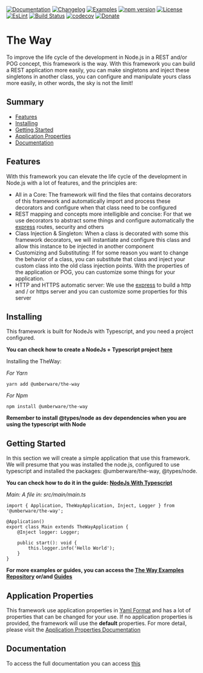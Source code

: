 [![Documentation](https://img.shields.io/badge/Documentation-lightseagreen.svg)](documentation/index.md)
[![Changelog](https://img.shields.io/badge/Changelog-lightseagreen.svg)](documentation/the-way/changelog.md)
[![Examples](https://img.shields.io/badge/Examples-lightseagreen.svg)](https://github.com/umberware/the-way-examples)
[![npm version](https://badge.fury.io/js/%40umberware%2Fthe-way.svg)](https://badge.fury.io/js/%40umberware%2Fthe-way)
[![License](https://img.shields.io/badge/License-MIT-red.svg)](https://raw.githubusercontent.com/umberware/the-way/master/LICENSE)
[![EsLint](https://img.shields.io/badge/EsLint-Enabled-green.svg)](https://raw.githubusercontent.com/umberware/the-way/master/.eslintrc)
[![Build Status](https://travis-ci.com/umberware/the-way.svg?branch=master)](https://travis-ci.com/umberware/the-way)
[![codecov](https://codecov.io/gh/umberware/the-way/branch/master/graph/badge.svg?token=JDRUQC0T9A)](https://codecov.io/gh/umberware/the-way)
[![Donate](https://img.shields.io/badge/%24-Donate-blue.svg)](http://the-way.umberware.com/donate)

# The Way

To improve the life cycle of the development in Node.js in a REST and/or POG concept, this framework is the way.
With this framework you can build a REST application more easily, you can make singletons and inject these singletons in another class, you can configure and manipulate yours class
more easily, in other words, the sky is not the limit!

## Summary

 - [Features](#features)
 - [Installing](#installing)
 - [Getting Started](#getting-started)
 - [Application Properties](#application-properties)
 - [Documentation](#documentation)

## Features

With this framework you can elevate the life cycle of the development in Node.js with a lot of features, and the principles are:

 - All in a Core: The framework will find the files that contains decorators of this framework and automatically import and process these decorators and configure when that class need to be configured
 - REST mapping and concepts more intelligible and concise: For that we use decorators to abstract some things and configure automatically the [express](https://github.com/expressjs/express) routes, security and others
 - Class Injection & Singleton: When a class is decorated with some this framework decorators, we will instantiate and configure this class and allow this instance to be injected in another component
 - Customizing and Substituting: If for some reason you want to change the behavior of a class, you can substitute that class and inject your custom class into the old class injection points. With the properties of the application or POG, you can customize some things for your application.
 - HTTP and HTTPS automatic server: We use the [express](https://github.com/expressjs/express) to build a http and / or https server and you can customize some properties for this server

## Installing

This framework is built for NodeJs with Typescript, and you need a project configured.

**You can check how to create a NodeJs + Typescript project [here](documentation/guides/node-typescript-guide.md)**

Installing the TheWay:

*For Yarn*

    yarn add @umberware/the-way

*For Npm*

    npm install @umberware/the-way

**Remember to install @types/node as dev dependencies when you are using the typescript with Node**


## Getting Started

In this section we will create a simple application that use this framework.
We will presume that you was installed the node.js, configured to use typescript and installed the packages: @umberware/the-way, @types/node.

**You can check how to do it in the guide: [NodeJs With Typescript](./documentation/guides/node-typescript-guide.md)**

*Main: A file in: src/main/main.ts*

    import { Application, TheWayApplication, Inject, Logger } from '@umberware/the-way';

    @Application()
    export class Main extends TheWayApplication {
        @Inject logger: Logger;

        public start(): void {
            this.logger.info('Hello World');
        }
    }

**For more examples or guides, you can access the [The Way Examples Repository](https://github.com/umberware/the-way-examples) or/and [Guides](./documentation/index.md#guides)**

## Application Properties

This framework use application properties in [Yaml Format](https://yaml.org/) and has a lot of properties that can be changed for your use. If no application properties is provided, the framework will use the **default** properties.
For more detail, please visit the [Application Properties Documentation](documentation/the-way/components/core/application-properties.md)

## Documentation

To access the full documentation you can access [this](documentation/index.md)